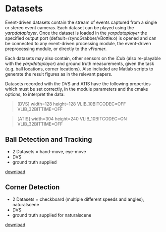 # Datasets

Event-driven datasets contain the stream of events captured from a single or stereo event cameras. Each dataset can be played using the _yarpdataplayer_. Once the dataset is loaded in the _yarpdataplayer_ the specified output port (default=/zynqGrabber/vBottle:o) is opened and can be connected to any event-driven processing module, the event-driven preprocessing module, or directly to the _vFramer_.

Each datasets may also contain, other sensors on the iCub (also re-playable with the _yarpdataplayer_) and ground truth measurements, given the task (e.g. ball locations, corner locations). Also included are Matlab scripts to generate the result figures as in the relevant papers.

Datasets recorded with the DVS and ATIS have the following properties which must be set correctly, in the module parameters and the cmake options, to interpret the data:
> [DVS]
> width=128
> height=128
> VLIB_10BITCODEC=OFF
> VLIB_32BITTIME=OFF

> [ATIS]
> width=304
> height=240
> VLIB_10BITCODEC=ON
> VLIB_32BITTIME=OFF

## Ball Detection and Tracking

* 2 Datasets = hand-move, eye-move
* DVS
* ground truth supplied

[download](https://www.dropbox.com/s/8b0pp4o1qwufgl1/EDPR_DVS_BALLTRACKING.zip?dl=0)

## Corner Detection 

* 2 Datasets = checkboard (multiple different speeds and angles), naturalscene
* DVS
* ground truth supplied for naturalscene

[download](https://www.dropbox.com/sh/hv2vumo27jp7841/AAArag_ihKeGhuSz4a-RGT4Ca?dl=0)

